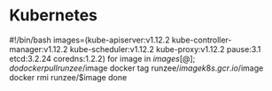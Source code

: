 # Kubernetes

#!/bin/bash
images=(kube-apiserver:v1.12.2
        kube-controller-manager:v1.12.2
        kube-scheduler:v1.12.2
        kube-proxy:v1.12.2
        pause:3.1
        etcd:3.2.24
        coredns:1.2.2)
for image in ${images[@]} ; do
  docker pull runzee/$image
  docker tag runzee/$image  k8s.gcr.io/$image
  docker rmi runzee/$image
done
